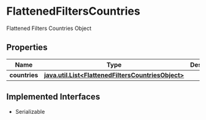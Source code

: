 

# FlattenedFiltersCountries

Flattened Filters Countries Object

## Properties

Name | Type | Description | Notes
------------ | ------------- | ------------- | -------------
**countries** | [**java.util.List&lt;FlattenedFiltersCountriesObject&gt;**](FlattenedFiltersCountriesObject.md) |  |  [optional]


## Implemented Interfaces

* Serializable


